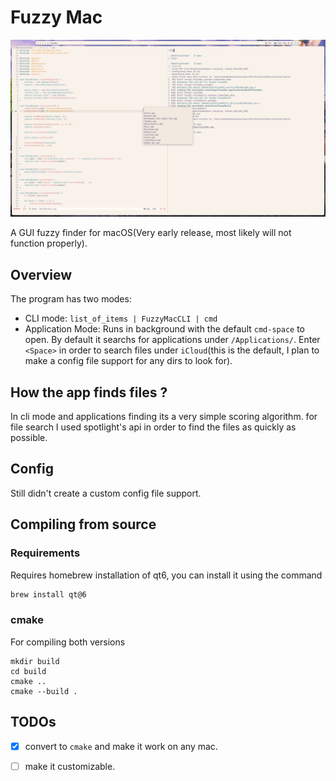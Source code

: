 # Fuzzy Mac
![Example](./res/overview.png)

A GUI fuzzy finder for macOS(Very early release, most likely will not function properly).

## Overview

The program has two modes:
- CLI mode: `list_of_items | FuzzyMacCLI | cmd`
- Application Mode: Runs in background with the default `cmd-space` to open. By
default it searchs for applications under `/Applications/`. Enter `<Space>` in 
order to search files under `iCloud`(this is the default, I plan to make a config file support
for any dirs to look for).

## How the app finds files ?
In cli mode and applications finding its a very simple scoring algorithm.
for file search I used spotlight's api in order to find the files as quickly as possible.

## Config

Still didn't create a custom config file support.

## Compiling from source


### Requirements

Requires homebrew installation of qt6, you can install it using the command
```bash
brew install qt@6

```

### cmake
For compiling both versions 
```
mkdir build
cd build
cmake ..
cmake --build .
```

## TODOs

- [x] convert to `cmake` and make it work on any mac.
- [ ] make it customizable.



